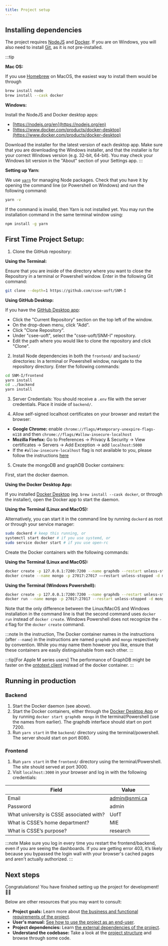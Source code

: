 ```yaml
---
title: Project setup
---
```


## Installing dependencies
The project requires [NodeJS](https://nodejs.org/en) and
[Docker](https://www.docker.com/products/docker-desktop/). If you are on Windows, you will also need to install [Git](https://git-scm.com/downloads), as it is not pre-installed.

:::tip

**Mac OS:**


If you use [Homebrew](https://brew.sh/) on MacOS,
the easiest way to install them would be through
```sh
brew install node
brew install --cask docker
```

**Windows:**


Install the NodeJS and Docker desktop apps:


* [https://nodejs.org/en](https://nodejs.org/en) 
* [https://www.docker.com/products/docker-desktop](https://www.docker.com/products/docker-desktop)


Download the installer for the latest version of each desktop app. Make sure that you are downloading the Windows installer, and that the installer is for your correct Windows version (e.g. 32-bit, 64-bit). You may check your Windows bit version in the "About" section of your Settings app.
:::


**Setting up Yarn:**


We use [`yarn`](https://yarnpkg.com/) for managing Node packages.
Check that you have it by opening the command line (or Powershell on Windows) and run the following command:
```sh
yarn -v
```
If the command is invalid, then Yarn is not installed yet. You may run the installation command in the same terminal window using:
```sh
npm install -g yarn
```

## First Time Project Setup:
1. Clone the GitHub repository:

**Using the Terminal:**


Ensure that you are inside of the directory where you want to close the Repository in a terminal or Powershell window. Enter in the following Git command:
```sh
git clone --depth=1 https://github.com/csse-uoft/SNM-I
```
**Using GitHub Desktop:**


If you have the [GitHub Desktop app](https://desktop.github.com/):
* Click the "Current Repository" section on the top left of the window.
* On the drop-down menu, click "Add".
* Click "Clone Repository".
* Under "csee-uoft", select the "csse-uoft/SNM-I" repository.
* Edit the path where you would like to clone the repository and click "Clone".


2. Install Node dependencies in both the `frontend/` and `backend/` directories:
In a terminal or Powershell window, navigate to the repository directory. Enter the following commands:
```sh
cd SNM-I/frontend
yarn install
cd ../backend
yarn install
```

3. Server Credentials:
You should receive a `.env` file with the server credentials.
Place it inside of `backend/`.

4. Allow self-signed localhost certificates on your browser and restart the browser:
  * **Google Chrome:** enable `chrome://flags/#temporary-unexpire-flags-m118` and then `chrome://flags/#allow-insecure-localhost`
  * **Mozilla Firefox:** Go to Preferences → Privacy & Security → View certificates →
    Servers → Add Exception → add `localhost:5000`
  * If the `#allow-insecure-localhost` flag is not available to you, please follow the instructions [here](https://github.com/csse-uoft/SNM-I/tree/master/backend/config)

5. Create the mongoDB and graphDB Docker containers:


First, start the docker daemon.


**Using the Docker Desktop App:**

If you installed [Docker Desktop](https://www.docker.com/products/docker-desktop/) (eg. `brew install --cask docker`, or through the installer),
open the Docker app to start the daemon.

**Using the Terminal (Linux and MacOS):**

Alternatively, you can start it in the command line by running `dockerd` as root
or through your service manager:
```sh
sudo dockerd # keep this running, or
systemctl start docker # if you use systemd, or
sudo service docker start # if you use open-rc
```


Create the Docker containers with the following commands:

**Using the Terminal (Linux and MacOS):**

```sh
docker create -p 127.0.0.1:7200:7200 --name graphdb --restart unless-stopped -t ontotext/graphdb:10.0.2 --GDB_HEAP_SIZE=6G -Dgraphdb.workbench.maxUploadSize=2097152000
docker create --name mongo -p 27017:27017 ––restart unless-stopped -d mongo:latest
```

**Using the Terminal (Windows Powershell):**

```sh
docker create -p 127.0.0.1:7200:7200 --name graphdb --restart unless-stopped -t ontotext/graphdb:10.0.2 --GDB_HEAP_SIZE=6G -Dgraphdb.workbench.maxUploadSize=2097152000
docker run --name mongo -p 27017:27017 --restart unless-stopped -d mongo:latest
```

Note that the only difference between the Linux/MacOS and Windows installation in the command line is that the second command uses `docker run` instead of `docker create`. Windows Powershell does not recognize the `-d` flag for the `docker create` command.


:::note
In the instruction, The Docker container names in the instructions (after `--name`) in the instructions are named `graphdb` and `mongo` respectively by convention. While you may name them however you like, ensure that these containers are easily distinguishable from each other.
:::

:::tip[For Apple M series users]
The performance of GraphDB might be faster on the
[ontotext client](https://www.ontotext.com/products/graphdb/graphdb-free/) instead of the docker container.
:::

## Running in production
### Backend
1. Start the Docker daemon (see above).
2. Start the Docker containers, either through the [Docker Desktop App](https://www.docker.com/products/docker-desktop/) or by running `docker start graphdb mongo` in the terminal/Powershell  (use the names from earlier).
The graphdb interface should start on port 7200.
3. Run `yarn start` in the `backend/` directory using the terminal/powershell.
The server should start on port 8080.

### Frontend
1. Run `yarn start` in the `frontend/` directory using the terminal/Powershell.
The site should served at port 3000.
2. Visit `localhost:3000` in your browser and log in with the following credentials:

Field | Value
---|---
Email | admin@snmi.ca
Password | admin
What university is CSSE associated with? | UofT
What is CSSE’s home department? | MIE
What is CSSE’s purpose? | research

:::note
Make sure you log in every time you restart the frontend/backend, even if you are seeing the dashboards.
If you are getting error 403, it’s likely because you bypassed the login wall with your browser's cached pages and aren't actually authorized.
:::

## Next steps
Congratulations! You have finished setting up the project for development! 🥳🥳

Below are other resources that you may want to consult:

* **Project goals:** Learn more about [the business and functional requirements of the project](/reference/requirements/).
* **User's manual:** [See how to use the project as an end-user](https://docs.google.com/document/d/1j4ozzfStjZpKRbdEb5_TsOe_5c7aTdnORYG-SVAE5Ss).
* **Project dependencies:** Learn [the external dependencies of the project](/external-dependencies/).
* **Understand the codebase:** Take a look at the [project structure](/project-structure/) and browse through some code.
